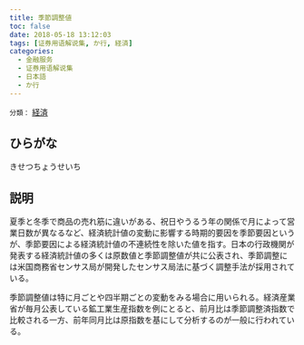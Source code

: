 ```yaml
---
title: 季節調整値
toc: false
date: 2018-05-18 13:12:03
tags: [证券用语解说集, か行, 経済]
categories:
  - 金融服务
  - 证券用语解说集
  - 日本語
  - か行
---
```


`分類：` [経済](/tags/経済/)

## ひらがな

きせつちょうせいち

## 説明

夏季と冬季で商品の売れ筋に違いがある、祝日やうるう年の関係で月によって営業日数が異なるなど、経済統計値の変動に影響する時期的要因を季節要因というが、季節要因による経済統計値の不連続性を除いた値を指す。日本の行政機関が発表する経済統計値の多くは原数値と季節調整値が共に公表され、季節調整には米国商務省センサス局が開発したセンサス局法に基づく調整手法が採用されている。

季節調整値は特に月ごとや四半期ごとの変動をみる場合に用いられる。経済産業省が毎月公表している鉱工業生産指数を例にとると、前月比は季節調整済指数で比較される一方、前年同月比は原指数を基にして分析するのが一般に行われている。
